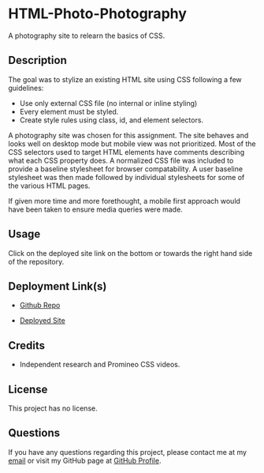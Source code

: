 # HTML-Photo-Photography
A photography site to relearn the basics of CSS.

## Description

The goal was to stylize an existing HTML site using CSS following a few guidelines: 


- Use only external CSS file (no internal or inline styling)
- Every element must be styled.
- Create style rules using class, id, and element selectors.

A photography site was chosen for this assignment. The site behaves and looks well on desktop mode but mobile view was not prioritized. Most of the CSS selectors used to target HTML elements have comments describing what each CSS property does. A normalized CSS file was included to provide a baseline stylesheet for browser compatability. A user baseline stylesheet was then made followed by individual stylesheets for some of the various HTML pages. 

If given more time and more forethought, a mobile first approach would have been taken to ensure media queries were made.

## Usage

Click on the deployed site link on the bottom or towards the right hand side of the repository. 

## Deployment Link(s)

- [Github Repo](https://github.com/Exo-MDR-CD2000/Photography-site)

- [Deployed Site](https://exo-mdr-cd2000.github.io/Photography-site/index.html) 

## Credits

- Independent research and Promineo CSS videos.


## License
This project has no license.

## Questions
If you have any questions regarding this project, please contact me at my [email](joseguillen587@yahoo.com) or visit my GitHub page at [GitHub Profile](https://github.com/Exo-MDR-CD2000).